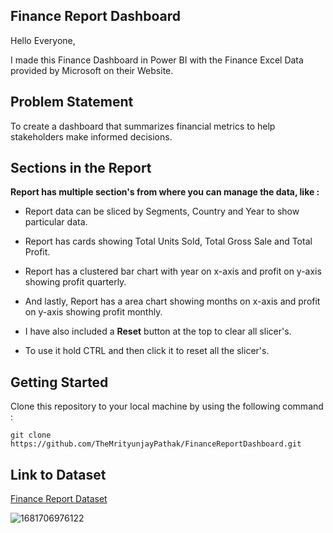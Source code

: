 ## Finance Report Dashboard

Hello Everyone, 

I made this Finance Dashboard in Power BI with the Finance Excel Data provided by Microsoft on their Website.

## Problem Statement

To create a dashboard that summarizes financial metrics to help stakeholders make informed decisions.

## Sections in the Report

**Report has multiple section's from where you can manage the data, like :**

- Report data can be sliced by Segments, Country and Year to show particular data.

- Report has cards showing Total Units Sold, Total Gross Sale and Total Profit.

- Report has a clustered bar chart with year on x-axis and profit on y-axis showing profit quarterly.

- And lastly, Report has a area chart showing months on x-axis and profit on y-axis showing profit monthly.

- I have also included a **Reset** button at the top to clear all slicer's.

- To use it hold CTRL and then click it to reset all the slicer's.

## Getting Started

Clone this repository to your local machine by using the following command :
```
git clone https://github.com/TheMrityunjayPathak/FinanceReportDashboard.git
```

## Link to Dataset
[Finance Report Dataset](https://github.com/TheMrityunjayPathak/FinanceReportDashboard/blob/main/financial_data.csv)

![1681706976122](https://github.com/TheMrityunjayPathak/FinanceReportDashboard/assets/123563634/3bf0ea5e-1d2f-4062-9c21-d11682c66eb3)
